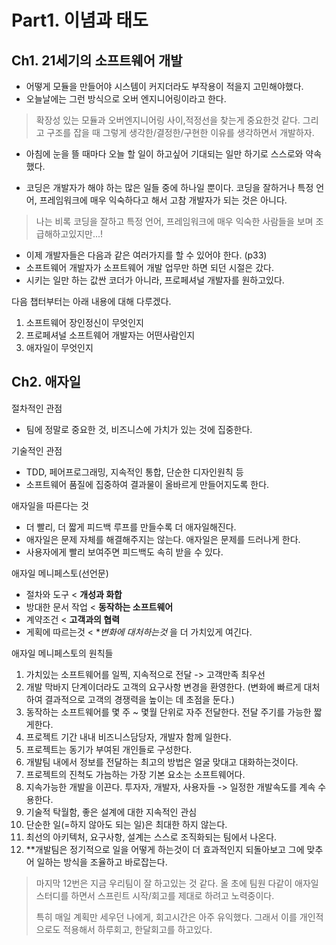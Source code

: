 # Part1. 이념과 태도

## Ch1. 21세기의 소프트웨어 개발

- 어떻게 모듈을 만들어야 시스템이 커지더라도 부작용이 적을지 고민해야했다.
- 오늘날에는 그런 방식으로 오버 엔지니어링이라고 한다.

> 확장성 있는 모듈과 오버엔지니어링 사이,적정선을 찾는게 중요한것 같다. 
> 그리고 구조를 잡을 때 그렇게 생각한/결정한/구현한 이유를 생각하면서 개발하자.

- 아침에 눈을 뜰 때마다 오늘 할 일이 하고싶어 기대되는 일만 하기로 스스로와 약속했다.

- 코딩은 개발자가 해야 하는 많은 일들 중에 하나일 뿐이다. 코딩을 잘하거나 특정 언어, 프레임워크에 매우 익숙하다고 해서 고참 개발자가 되는 것은 아니다.

> 나는 비록 코딩을 잘하고 특정 언어, 프레임워크에 매우 익숙한 사람들을 보며 조급해하고있지만...! 

- 이제 개발자들은 다음과 같은 여러가지를 할 수 있어야 한다. (p33)
- 소프트웨어 개발자가 소프트웨어 개발 업무만 하면 되던 시절은 갔다.
- 시키는 일만 하는 값싼 코더가 아니라, 프로페셔널 개발자를 원하고있다.

다음 챕터부터는 아래 내용에 대해 다루겠다.

1. 소프트웨어 장인정신이 무엇인지
2. 프로페셔널 소프트웨어 개발자는 어떤사람인지
3. 애자일이 무엇인지

## Ch2. 애자일

절차적인 관점

- 팀에 정말로 중요한 것, 비즈니스에 가치가 있는 것에 집중한다.

기술적인 관점

- TDD, 페어프로그래밍, 지속적인 통합, 단순한 디자인원칙 등
- 소프트웨어 품질에 집중하여 결과물이 올바르게 만들어지도록 한다.

애자일을 따른다는 것

- 더 빨리, 더 짧게 피드백 루프를 만들수록 더 애자일해진다.
- 애자일은 문제 자체를 해결해주지는 않는다. 애자일은 문제를 드러나게 한다.
- 사용자에게 빨리 보여주면 피드백도 속히 받을 수 있다.

애자일 메니페스토(선언문)

- 절차와 도구 < **개성과 화합**
- 방대한 문서 작업 < **동작하는 소프트웨어**
- 계약조건 < **고객과의 협력**
- 게획에 따르는것 < **변화에 대처하는것*
을 더 가치있게 여긴다.

애자일 메니페스토의 원칙들

1. 가치있는 소프트웨어를 일찍, 지속적으로 전달 -> 고객만족 최우선
2. 개발 막바지 단계이더라도 고객의 요구사항 변경을 환영한다. (변화에 빠르게 대처하여 결과적으로 고객의 경쟁력을 높이는 데 초점을 둔다.)
3. 동작하는 소프트웨어를 몇 주 ~ 몇월 단위로 자주 전달한다. 전달 주기를 가능한 짧게한다.
4. 프로젝트 기간 내내 비즈니스담당자, 개발자 함께 일한다.
5. 프로젝트는 동기가 부여된 개인들로 구성한다.
6. 개발팀 내에서 정보를 전달하는 최고의 방법은 얼굴 맞대고 대화하는것이다.
7. 프로젝트의 진척도 가늠하는 가장 기본 요소는 소프트웨어다.
8. 지속가능한 개발을 이끈다. 투자자, 개발자, 사용자들 -> 일정한 개발속도를 계속 수용한다.
9. 기술적 탁월함, 좋은 설계에 대한 지속적인 관심 
10. 단순한 일(=하지 않아도 되는 일)은 최대한 하지 않는다.
11. 최선의 아키텍처, 요구사항, 설계는 스스로 조직화되는 팀에서 나온다.
12. **개발팀은 정기적으로 일을 어떻게 하는것이 더 효과적인지 되돌아보고 그에 맞추어 일하는 방식을 조율하고 바로잡는다.

> 마지막 12번은 지금 우리팀이 잘 하고있는 것 같다. 올 초에 팀원 다같이 애자일스터디를 하면서 스프린트 시작/회고를 제대로 하려고 노력중이다.
>
> 특히 매일 계획만 세우던 나에게, 회고시간은 아주 유익했다. 그래서 이를 개인적으로도 적용해서 하루회고, 한달회고를 하고있다. 


